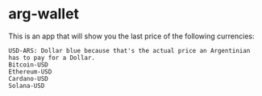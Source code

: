 # arg-wallet

This is an app that will show you the last price of the following currencies:

    USD-ARS: Dollar blue because that's the actual price an Argentinian has to pay for a Dollar.
    Bitcoin-USD
    Ethereum-USD
    Cardano-USD
    Solana-USD